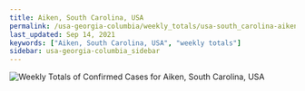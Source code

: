 ```yaml
---
title: Aiken, South Carolina, USA
permalink: /usa-georgia-columbia/weekly_totals/usa-south_carolina-aiken-weekly_totals.html
last_updated: Sep 14, 2021
keywords: ["Aiken, South Carolina, USA", "weekly totals"]
sidebar: usa-georgia-columbia_sidebar
---
```


![Weekly Totals of Confirmed Cases for Aiken, South Carolina, USA](/covid_tracker/images/graphs/usa-south_carolina-aiken-weekly_totals_graph.png)
